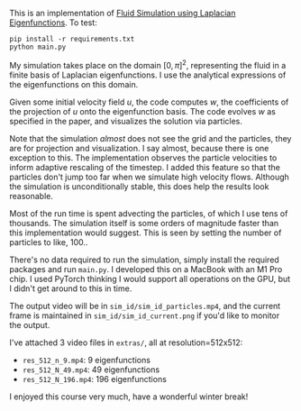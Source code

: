 This is an implementation of [Fluid Simulation using Laplacian Eigenfunctions](https://dl.acm.org/doi/10.1145/2077341.2077351). To test:

```
pip install -r requirements.txt
python main.py
```

My simulation takes place on the domain $[0, \pi]^2$, representing the fluid in a finite basis of Laplacian eigenfunctions. I use the analytical expressions of the eigenfunctions on this domain. 

Given some initial velocity field $u$, the code computes $w$, the coefficients of the projection of $u$ onto the eigenfunction basis. The code evolves $w$ as specified in the paper, and visualizes the solution via particles. 

Note that the simulation _almost_ does not see the grid and the particles, they are for projection and visualization. I say almost, because there is one exception to this. The implementation observes the particle velocities to inform adaptive rescaling of the timestep. I added this feature so that the particles don't jump too far when we simulate high velocity flows. Although the simulation is unconditionally stable, this does help the results look reasonable. 

Most of the run time is spent advecting the particles, of which I use tens of thousands. The simulation itself is some orders of magnitude faster than this implementation would suggest. This is seen by setting the number of particles to like, 100..

There's no data required to run the simulation, simply install the required packages and run `main.py`. I developed this on a MacBook with an M1 Pro chip. I used PyTorch thinking I would support all operations on the GPU, but I didn't get around to this in time. 

The output video will be in `sim_id/sim_id_particles.mp4`, and the current frame is maintained in `sim_id/sim_id_current.png` if you'd like to monitor the output. 

I've attached 3 video files in `extras/`, all at resolution=512x512:
- `res_512_n_9.mp4`: 9 eigenfunctions
- `res_512_N_49.mp4`: 49 eigenfunctions
- `res_512_N_196.mp4`: 196 eigenfunctions

I enjoyed this course very much, have a wonderful winter break!